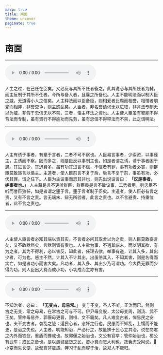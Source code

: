 ```yaml
---
marp: true
title: 南面
theme: uncover
paginate: true
---
```


# 南面

---

![](assets/audios/18/1.mp3)

人主之过，在己任在臣矣，又必反与其所不任者备之，此其说必与其所任者为雠，而主反制于其所不任者。今所与备人者，且曩之所备也。人主不能明法而以制大臣之威，无道得小人之信矣。人主释法而以臣备臣，则相爱者比周而相誉，相憎者朋党而相非，非誉交争，则主惑乱矣。人臣者，非名誉请谒无以进取，非背法专制无以为威，非假于忠信无以不禁，三者，惛主坏法之资也。人主使人臣虽有智能不得背法而专制，虽有贤行不得逾功而先劳，虽有忠信不得释法而不禁，此之谓明法。

---

![](assets/audios/18/2.mp3)

人主有诱于事者，有壅于言者，二者不可不察也。人臣易言事者，少索资，以事诬主，主诱而不察，因而多之，则是臣反以事制主也，如是者谓之诱，诱于事者困于患。其进言少，其退费多，虽有功其进言不信，不信者有罪，事有功者必赏，则群臣莫敢饰言以惛主。主道者，使人臣前言不复于后，后言不复于前，事虽有功，必伏其罪，谓之任下。人臣为主设事而恐其非也，则先出说设言曰： __「议是事者，妒事者也。」__ 人主藏是言不更听群臣，群臣畏是言不敢议事，二势者用，则忠臣不听而誉臣独任，如是者谓之壅于言，壅于言者制于臣矣。主道者，使人臣必有言之责，又有不言之责。言无端末、辩无所验者，此言之责也。以不言避责、持重位者，此不言之责也。

---

![](assets/audios/18/3.mp3)

人主使人臣言者必知其端以责其实，不言者必问其取舍以为之责，则人臣莫敢妄言矣，又不敢默然矣，言默则皆有责也。人主欲为事，不通其端末，而以明其欲，有为之者，其为不得利，必以害反，知此者，任理去欲。举事有道，计其入多，其出少者，可为也。惑主不然，计其入不计其出，出虽倍其入，不知其害，则是名得而实亡，如是者功小而害大矣。凡功者，其入多、其出少乃可谓功。今大费无罪而少得为功，则人臣出大费而成小功，小功成而主亦有害。

---

![](assets/audios/18/4.mp3)

不知治者，必曰： __「无变古，毋易常。」__ 变与不变，圣人不听，正治而已。然则古之无变，常之毋易，在常古之可与不可。伊尹毋变殷，太公毋变周，则汤、武不王矣。管仲毋易齐，郭偃毋更晋，则桓、文不霸矣。凡人难变古者，惮易民之安也。夫不变古者，袭乱之迹；适民心者，恣奸之行也。民愚而不知乱，上懦而不能更，是治之失也。人主者，明能知治，严必行之，故虽拂于民心立其治。说在商君之内外而铁殳，重盾而豫戒也。故郭偃之始治也，文公有官卒；管仲始治也，桓公有武车；戒民之备也。是以愚赣窳墯之民，苦小费而忘大利也，故夤虎受阿谤。𨌑小变而失长便，故邹贾非载旅。狎习于乱而容于治，故郑人不能归。